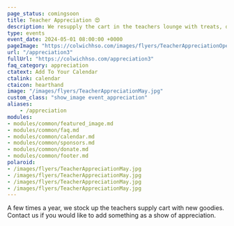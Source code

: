 ```yaml
---
page_status: comingsoon
title: Teacher Appreciation 😍
description: We resupply the cart in the teachers lounge with treats, drinks, supplies and more.
type: events
event_date: 2024-05-01 08:00:00 +0000
pageImage: "https://colwichhso.com/images/flyers/TeacherAppreciationOpenGraph.jpg"
url: "/appreciation3"
fullUrl: "https://colwichhso.com/appreciation3"
faq_category: appreciation
ctatext: Add To Your Calendar
ctalink: calendar
ctaicon: hearthand
image: "/images/flyers/TeacherAppreciationMay.jpg"
custom_class: "show_image event_appreciation"
aliases:
    - /appreciation
modules:
- modules/common/featured_image.md
- modules/common/faq.md
- modules/common/calendar.md
- modules/common/sponsors.md
- modules/common/donate.md
- modules/common/footer.md
polaroid: 
- /images/flyers/TeacherAppreciationMay.jpg
- /images/flyers/TeacherAppreciationMay.jpg
- /images/flyers/TeacherAppreciationMay.jpg
- /images/flyers/TeacherAppreciationMay.jpg
---
```

A few times a year, we stock up the teachers supply cart with new goodies. Contact us if you would like to add something as a show of appreciation.